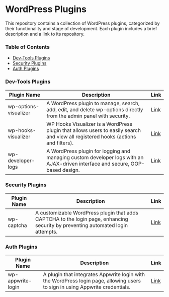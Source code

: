 # WordPress Plugins

This repository contains a collection of WordPress plugins, categorized by their functionality and stage of development. Each plugin includes a brief description and a link to its repository.

### Table of Contents
- [Dev-Tools Plugins](#dev-tools-plugins)
- [Security Plugins](#security-plugins)
- [Auth Plugins](#auth-plugins)
<!--
- [POC (Proof of Concept) Plugins](#poc-proof-of-concept-plugins)
- [Other Plugins](#other-plugins)
-->

### Dev-Tools Plugins

| Plugin Name | Description | Link |
|-------------|-------------|------|
| wp-options-visualizer | A WordPress plugin to manage, search, add, edit, and delete wp-options directly from the admin panel with security. | [Link](https://github.com/kartikmehta8/wp-options-visualizer) |
| wp-hooks-visualizer | WP Hooks Visualizer is a WordPress plugin that allows users to easily search and view all registered hooks (actions and filters). | [Link](https://github.com/kartikmehta8/wp-hooks-visualizer) |
| wp-developer-logs | A WordPress plugin for logging and managing custom developer logs with an AJAX-driven interface and secure, OOP-based design. | [Link](https://github.com/kartikmehta8/wp-developer-logs) |

### Security Plugins

| Plugin Name | Description | Link |
|-------------|-------------|------|
| wp-captcha | A customizable WordPress plugin that adds CAPTCHA to the login page, enhancing security by preventing automated login attempts. | [Link](https://github.com/kartikmehta8/wp-captcha) |

### Auth Plugins
| Plugin Name | Description | Link |
|-------------|-------------|------|
| wp-appwrite-login | A plugin that integrates Appwrite login with the WordPress login page, allowing users to sign in using Appwrite credentials. | [Link](https://github.com/kartikmehta8/wp-appwrite-login) |

<!--
## POC (Proof of Concept) Plugins

| Plugin Name | Description | Link |
|-------------|-------------|------|
| Plugin 1 | Brief description of the plugin's functionality. | [Link](#) |
| Plugin 2 | Brief description of the plugin's functionality. | [Link](#) |

## Other Plugins

| Plugin Name | Description | Link |
|-------------|-------------|------|
| Plugin 1 | Brief description of the plugin's functionality. | [Link](#) |
| Plugin 2 | Brief description of the plugin's functionality. | [Link](#) |
-->
